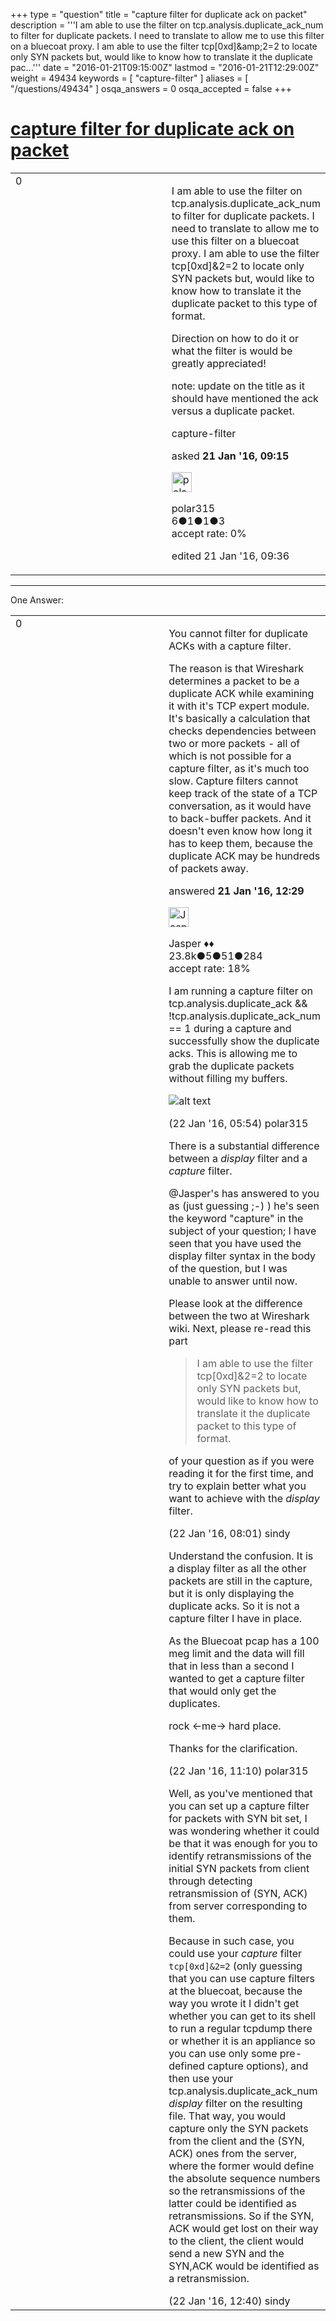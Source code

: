 +++
type = "question"
title = "capture filter for duplicate ack on packet"
description = '''I am able to use the filter on tcp.analysis.duplicate_ack_num to filter for duplicate packets. I need to translate to allow me to use this filter on a bluecoat proxy. I am able to use the filter tcp[0xd]&amp;amp;2=2 to locate only SYN packets but, would like to know how to translate it the duplicate pac...'''
date = "2016-01-21T09:15:00Z"
lastmod = "2016-01-21T12:29:00Z"
weight = 49434
keywords = [ "capture-filter" ]
aliases = [ "/questions/49434" ]
osqa_answers = 0
osqa_accepted = false
+++

<div class="headNormal">

# [capture filter for duplicate ack on packet](/questions/49434/capture-filter-for-duplicate-ack-on-packet)

</div>

<div id="main-body">

<div id="askform">

<table id="question-table" style="width:100%;"><colgroup><col style="width: 50%" /><col style="width: 50%" /></colgroup><tbody><tr class="odd"><td style="width: 30px; vertical-align: top"><div class="vote-buttons"><div id="post-49434-score" class="post-score" title="current number of votes">0</div><div id="favorite-count" class="favorite-count"></div></div></td><td><div id="item-right"><div class="question-body"><p>I am able to use the filter on tcp.analysis.duplicate_ack_num to filter for duplicate packets. I need to translate to allow me to use this filter on a bluecoat proxy. I am able to use the filter tcp[0xd]&amp;2=2 to locate only SYN packets but, would like to know how to translate it the duplicate packet to this type of format.</p><p>Direction on how to do it or what the filter is would be greatly appreciated!</p><p>note: update on the title as it should have mentioned the ack versus a duplicate packet.</p></div><div id="question-tags" class="tags-container tags">capture-filter</div><div id="question-controls" class="post-controls"></div><div class="post-update-info-container"><div class="post-update-info post-update-info-user"><p>asked <strong>21 Jan '16, 09:15</strong></p><img src="https://secure.gravatar.com/avatar/f206413b6aa2b980cc2d0e3656a31f19?s=32&amp;d=identicon&amp;r=g" class="gravatar" width="32" height="32" alt="polar315&#39;s gravatar image" /><p>polar315<br />
<span class="score" title="6 reputation points">6</span><span title="1 badges"><span class="badge1">●</span><span class="badgecount">1</span></span><span title="1 badges"><span class="silver">●</span><span class="badgecount">1</span></span><span title="3 badges"><span class="bronze">●</span><span class="badgecount">3</span></span><br />
<span class="accept_rate" title="Rate of the user&#39;s accepted answers">accept rate:</span> <span title="polar315 has no accepted answers">0%</span></p></div><div class="post-update-info post-update-info-edited"><p>edited 21 Jan '16, 09:36</p></div></div><div id="comments-container-49434" class="comments-container"></div><div id="comment-tools-49434" class="comment-tools"></div><div class="clear"></div><div id="comment-49434-form-container" class="comment-form-container"></div><div class="clear"></div></div></td></tr></tbody></table>

------------------------------------------------------------------------

<div class="tabBar">

<span id="sort-top"></span>

<div class="headQuestions">

One Answer:

</div>

</div>

<span id="49439"></span>

<div id="answer-container-49439" class="answer">

<table style="width:100%;"><colgroup><col style="width: 50%" /><col style="width: 50%" /></colgroup><tbody><tr class="odd"><td style="width: 30px; vertical-align: top"><div class="vote-buttons"><div id="post-49439-score" class="post-score" title="current number of votes">0</div></div></td><td><div class="item-right"><div class="answer-body"><p>You cannot filter for duplicate ACKs with a capture filter.</p><p>The reason is that Wireshark determines a packet to be a duplicate ACK while examining it with it's TCP expert module. It's basically a calculation that checks dependencies between two or more packets - all of which is not possible for a capture filter, as it's much too slow. Capture filters cannot keep track of the state of a TCP conversation, as it would have to back-buffer packets. And it doesn't even know how long it has to keep them, because the duplicate ACK may be hundreds of packets away.</p></div><div class="answer-controls post-controls"></div><div class="post-update-info-container"><div class="post-update-info post-update-info-user"><p>answered <strong>21 Jan '16, 12:29</strong></p><img src="https://secure.gravatar.com/avatar/c578ba2967741f25aebd6afef702f432?s=32&amp;d=identicon&amp;r=g" class="gravatar" width="32" height="32" alt="Jasper&#39;s gravatar image" /><p>Jasper ♦♦<br />
<span class="score" title="23806 reputation points"><span>23.8k</span></span><span title="5 badges"><span class="badge1">●</span><span class="badgecount">5</span></span><span title="51 badges"><span class="silver">●</span><span class="badgecount">51</span></span><span title="284 badges"><span class="bronze">●</span><span class="badgecount">284</span></span><br />
<span class="accept_rate" title="Rate of the user&#39;s accepted answers">accept rate:</span> <span title="Jasper has 263 accepted answers">18%</span></p></div></div><div id="comments-container-49439" class="comments-container"><span id="49452"></span><div id="comment-49452" class="comment"><div id="post-49452-score" class="comment-score"></div><div class="comment-text"><p>I am running a capture filter on tcp.analysis.duplicate_ack &amp;&amp; !tcp.analysis.duplicate_ack_num == 1 during a capture and successfully show the duplicate acks. This is allowing me to grab the duplicate packets without filling my buffers.</p><p><img src="https://osqa-ask.wireshark.org/upfiles/dup-ack.jpg" alt="alt text" /></p></div><div id="comment-49452-info" class="comment-info"><span class="comment-age">(22 Jan '16, 05:54)</span> polar315</div></div><span id="49460"></span><div id="comment-49460" class="comment"><div id="post-49460-score" class="comment-score"></div><div class="comment-text"><p>There is a substantial difference between a <em>display</em> filter and a <em>capture</em> filter.</p><p>@Jasper's has answered to you as (just guessing ;-) ) he's seen the keyword "capture" in the subject of your question; I have seen that you have used the display filter syntax in the body of the question, but I was unable to answer until now.</p><p>Please look at the difference between the two at Wireshark wiki. Next, please re-read this part</p><blockquote><p>I am able to use the filter tcp[0xd]&amp;2=2 to locate only SYN packets but, would like to know how to translate it the duplicate packet to this type of format.</p></blockquote><p>of your question as if you were reading it for the first time, and try to explain better what you want to achieve with the <em>display</em> filter.</p></div><div id="comment-49460-info" class="comment-info"><span class="comment-age">(22 Jan '16, 08:01)</span> sindy</div></div><span id="49462"></span><div id="comment-49462" class="comment"><div id="post-49462-score" class="comment-score"></div><div class="comment-text"><p>Understand the confusion. It is a display filter as all the other packets are still in the capture, but it is only displaying the duplicate acks. So it is not a capture filter I have in place.</p><p>As the Bluecoat pcap has a 100 meg limit and the data will fill that in less than a second I wanted to get a capture filter that would only get the duplicates.</p><p>rock &lt;-me-&gt; hard place.</p><p>Thanks for the clarification.</p></div><div id="comment-49462-info" class="comment-info"><span class="comment-age">(22 Jan '16, 11:10)</span> polar315</div></div><span id="49464"></span><div id="comment-49464" class="comment"><div id="post-49464-score" class="comment-score"></div><div class="comment-text"><p>Well, as you've mentioned that you can set up a capture filter for packets with SYN bit set, I was wondering whether it could be that it was enough for you to identify retransmissions of the initial SYN packets from client through detecting retransmission of (SYN, ACK) from server corresponding to them.</p><p>Because in such case, you could use your <em>capture</em> filter <code>tcp[0xd]&amp;2=2</code> (only guessing that you can use capture filters at the bluecoat, because the way you wrote it I didn't get whether you can get to its shell to run a regular tcpdump there or whether it is an appliance so you can use only some pre-defined capture options), and then use your tcp.analysis.duplicate_ack_num <em>display</em> filter on the resulting file. That way, you would capture only the SYN packets from the client and the (SYN, ACK) ones from the server, where the former would define the absolute sequence numbers so the retransmissions of the latter could be identified as retransmissions. So if the SYN, ACK would get lost on their way to the client, the client would send a new SYN and the SYN,ACK would be identified as a retransmission.</p></div><div id="comment-49464-info" class="comment-info"><span class="comment-age">(22 Jan '16, 12:40)</span> sindy</div></div></div><div id="comment-tools-49439" class="comment-tools"></div><div class="clear"></div><div id="comment-49439-form-container" class="comment-form-container"></div><div class="clear"></div></div></td></tr></tbody></table>

</div>

<div class="paginator-container-left">

</div>

</div>

</div>

